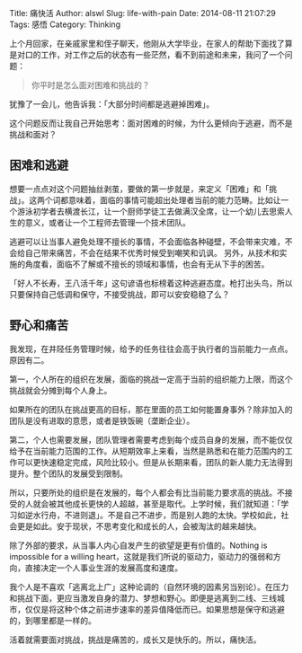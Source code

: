 Title: 痛快活
Author: alswl
Slug: life-with-pain
Date: 2014-08-11 21:07:29
Tags: 感悟
Category: Thinking

上个月回家，在亲戚家里和侄子聊天，他刚从大学毕业，在家人的帮助下面找了算是对口的工作，对工作之后的状态有一些茫然，看不到前途和未来，我问了一个问题：

> 你平时是怎么面对困难和挑战的？

犹豫了一会儿，他告诉我：「大部分时间都是逃避掉困难」。

这个问题反而让我自己开始思考：面对困难的时候，为什么更倾向于逃避，而不是挑战和面对？


## 困难和逃避

想要一点点对这个问题抽丝剥茧，要做的第一步就是，来定义「困难」和「挑战」。这两个词都意味着，面临的事情可能超出处理者当前的能力范畴。比如让一个游泳初学者去横渡长江，让一个厨师学徒工去做满汉全席，让一个幼儿去思索人生的意义，或者让一个工程师去管理一个技术团队。

逃避可以让当事人避免处理不擅长的事情，不会面临各种碰壁，不会带来灾难，不会给自己带来痛苦，不会在结果不优秀时候受到嘲笑和讥讽。
另外，从技术和实施的角度看，面临不了解或不擅长的领域和事情，也会有无从下手的困苦。

「好人不长寿，王八活千年」这句谚语也标榜着这种逃避态度。枪打出头鸟，所以只要保持自己低调和保守，不接受挑战，即可以安安稳稳了么？


## 野心和痛苦

我发现，在井陉任务管理时候，给予的任务往往会高于执行者的当前能力一点点。原因有二。

第一，个人所在的组织在发展，面临的挑战一定高于当前的组织能力上限，而这个挑战就会分摊到每个人身上。

如果所在的团队在挑战更高的目标，那在里面的员工如何能置身事外？除非加入的团队是没有进取的意愿，或者是铁饭碗（垄断企业）。

第二，个人也需要发展，团队管理者需要考虑到每个成员自身的发展，而不能仅仅给予在当前能力范围的工作。从短期效率上来看，当然是熟悉和在能力范围内的工作可以更快速稳定完成，风险比较小。但是从长期来看，团队的新人能力无法得到提升。整个团队的发展受到限制。

所以，只要所处的组织是在发展的，每个人都会有比当前能力要求高的挑战。不接受的人就会被其他成长更快的人超越，甚至是取代。上学时候，我们就知道：「学习如逆水行舟，不进则退」。不是自己不进步，而是别人跑的太快。学校如此，社会更是如此。安于现状，不思考变化和成长的人，会被淘汰的越来越快。

除了外部的要求，从当事人内心自发产生的欲望是更有价值的。Nothing is impossible for a willing heart，这就是我们所说的驱动力，驱动力的强弱和方向，直接决定一个人事业生涯的发展高度和速度。


我个人是不喜欢「逃离北上广」这种论调的（自然环境的因素另当别论）。在压力和挑战下面，更应当激发自身的潜力、梦想和野心。即便是逃离到二线、三线城市，仅仅是将这种个体之前进步速率的差异值降低而已。如果思想是保守和逃避的，到哪里都是一样的。

活着就需要面对挑战，挑战是痛苦的，成长又是快乐的。所以，痛快活。
